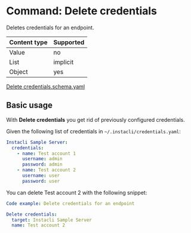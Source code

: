 # Command: Delete credentials

Deletes credentials for an endpoint.

| Content type | Supported |
|--------------|-----------|
| Value        | no        |
| List         | implicit  |
| Object       | yes       |

[Delete credentials.schema.yaml](schema/Delete%20credentials.schema.yaml)

## Basic usage

With **Delete credentials** you get rid of previously configured credentials.

Given the following list of credentials in `~/.instacli/credentials.yaml`:

```yaml file=credentials.yaml
Instacli Sample Server:
  credentials:
    - name: Test account 1
      username: admin
      password: admin
    - name: Test account 2
      username: user
      password: user
```

<!-- yaml instacli
Credentials: ${SCRIPT_TEMP_DIR}/credentials.yaml
-->


You can delete Test account 2 with the following snippet:

```yaml instacli
Code example: Delete credentials for an endpoint

Delete credentials:
  target: Instacli Sample Server
  name: Test account 2
```